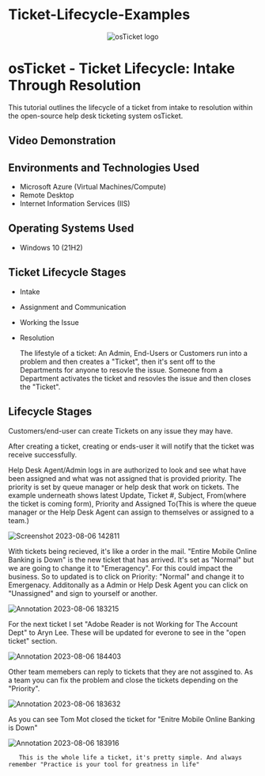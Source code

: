 # Ticket-Lifecycle-Examples

<p align="center">
<img src="https://i.imgur.com/Clzj7Xs.png" alt="osTicket logo"/>
</p>

<h1>osTicket - Ticket Lifecycle: Intake Through Resolution</h1>
This tutorial outlines the lifecycle of a ticket from intake to resolution within the open-source help desk ticketing system osTicket.<br />


<h2>Video Demonstration</h2>



<h2>Environments and Technologies Used</h2>

- Microsoft Azure (Virtual Machines/Compute)
- Remote Desktop
- Internet Information Services (IIS)

<h2>Operating Systems Used </h2>

- Windows 10</b> (21H2)

<h2>Ticket Lifecycle Stages</h2>

- Intake
- Assignment and Communication
- Working the Issue
- Resolution

  The lifestyle of a ticket: An Admin, End-Users or Customers run into a problem and then creates a "Ticket", then it's sent off to the Departments for anyone to resovle the issue. Someone from a Department activates the ticket and resovles the issue and then closes the "Ticket".

<h2>Lifecycle Stages</h2>

Customers/end-user can create Tickets on any issue they may have.

After creating a ticket, creating or ends-user it will notify that the ticket was receive successfully.

Help Desk Agent/Admin logs in are authorized to look and see what have been assigned and what was not assigned that is provided priority. The priority is set by queue manager or help desk that work on tickets. The example underneath shows latest Update, Ticket #, Subject, From(where the ticket is coming form), Priority and Assigned To(This is where the queue manager or the Help Desk Agent can assign to themselves or assigned to a team.)

![Screenshot 2023-08-06 142811](https://github.com/Leibwatcher/Ticket-Lifecycle-Examples/assets/137578446/cf118498-c7fe-446c-bd90-75ba7992e436)

With tickets being recieved, it's like a order in the mail. "Entire Mobile Online Banking is Down" is the new ticket that has arrived. It's set as "Normal" but we are going to change it to "Emeragency". For this could impact the business. So to updated is to click on Priority: "Normal" and change it to Emergenacy. Additonally as a Admin or Help Desk Agent you can click on "Unassigned" and sign to yourself or another. 

![Annotation 2023-08-06 183215](https://github.com/Leibwatcher/Ticket-Lifecycle-Examples/assets/137578446/c9fe9553-04a6-41d8-921a-e5b128d7534c)

For the next ticket I set "Adobe Reader is not Working for The Account Dept" to Aryn Lee. These will be updated for everone to see in the "open ticket" section.

![Annotation 2023-08-06 184403](https://github.com/Leibwatcher/Ticket-Lifecycle-Examples/assets/137578446/8976c9c7-2570-48bc-a492-3cc48852b80a)


Other team memebers can reply to tickets that they are not assgined to. As a team you can fix the problem and close the tickets depending on the "Priority".

![Annotation 2023-08-06 183632](https://github.com/Leibwatcher/Ticket-Lifecycle-Examples/assets/137578446/42ea0407-285e-4937-b234-79d275543abf)


As you can see Tom Mot closed the ticket for "Enitre Mobile Online Banking is Down" 

![Annotation 2023-08-06 183916](https://github.com/Leibwatcher/Ticket-Lifecycle-Examples/assets/137578446/3e948bdb-3441-4232-9d87-020e9d1815f5)

       This is the whole life a ticket, it's pretty simple. And always remember "Practice is your tool for greatness in life"
<br />

